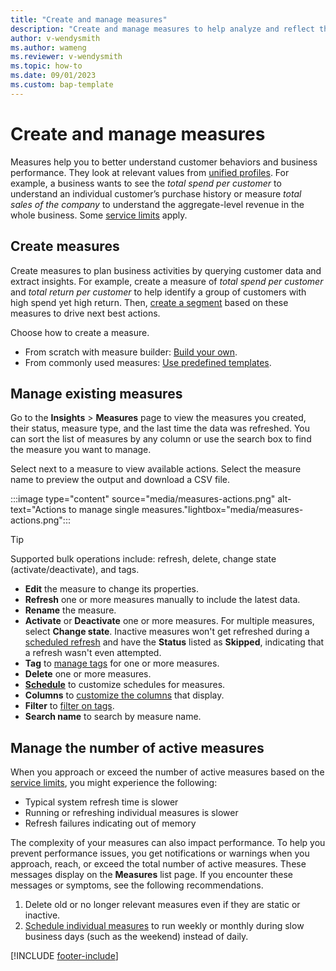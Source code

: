```yaml
---
title: "Create and manage measures"
description: "Create and manage measures to help analyze and reflect the performance of your business."
author: v-wendysmith
ms.author: wameng
ms.reviewer: v-wendysmith
ms.topic: how-to
ms.date: 09/01/2023
ms.custom: bap-template
---
```


# Create and manage measures

Measures help you to better understand customer behaviors and business performance. They look at relevant values from [unified profiles](data-unification.md). For example, a business wants to see the *total spend per customer* to understand an individual customer’s purchase history or measure *total sales of the company* to understand the aggregate-level revenue in the whole business. Some [service limits](/dynamics365/customer-insights/service-limits) apply.

## Create measures

Create measures to plan business activities by querying customer data and extract insights. For example, create a measure of *total spend per customer* and *total return per customer* to help identify a group of customers with high spend yet high return. Then, [create a segment](segments.md) based on these measures to drive next best actions.

Choose how to create a measure.

- From scratch with measure builder: [Build your own](measure-builder.md).
- From commonly used measures: [Use predefined templates](measure-templates.md).

## Manage existing measures

Go to the **Insights** > **Measures** page to view the measures you created, their status, measure type, and the last time the data was refreshed. You can sort the list of measures by any column or use the search box to find the measure you want to manage.

Select next to a measure to view available actions. Select the measure name to preview the output and download a CSV file.

:::image type="content" source="media/measures-actions.png" alt-text="Actions to manage single measures."lightbox="media/measures-actions.png":::

> [!TIP]
> Supported bulk operations include: refresh, delete, change state (activate/deactivate), and tags.

- **Edit** the measure to change its properties.
- **Refresh** one or more measures manually to include the latest data.
- **Rename** the measure.
- **Activate** or **Deactivate** one or more measures. For multiple measures, select **Change state**. Inactive measures won't get refreshed during a [scheduled refresh](schedule-refresh.md) and have the **Status** listed as **Skipped**, indicating that a refresh wasn't even attempted.
- **Tag** to [manage tags](work-with-tags-columns.md#manage-tags) for one or more measures.
- **Delete** one or more measures.
- [**Schedule**](measures-schedule.md) to customize schedules for measures.
- **Columns** to [customize the columns](work-with-tags-columns.md#customize-columns) that display.
- **Filter** to [filter on tags](work-with-tags-columns.md#filter-on-tags).
- **Search name** to search by measure name.

## Manage the number of active measures

When you approach or exceed the number of active measures based on the [service limits](service-limits.md), you might experience the following:

- Typical system refresh time is slower
- Running or refreshing individual measures is slower
- Refresh failures indicating out of memory

The complexity of your measures can also impact performance. To help you prevent performance issues, you get notifications or warnings when you approach, reach, or exceed the total number of active measures. These messages display on the **Measures** list page. If you encounter these messages or symptoms, see the following recommendations.

1. Delete old or no longer relevant measures even if they are static or inactive.
1. [Schedule individual measures](measures-schedule.md) to run weekly or monthly during slow business days (such as the weekend) instead of daily.

[!INCLUDE [footer-include](includes/footer-banner.md)]
